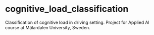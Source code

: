 # cognitive_load_classification
Classification of cognitive load in driving setting. Project for Applied AI course at Mälardalen University, Sweden.
